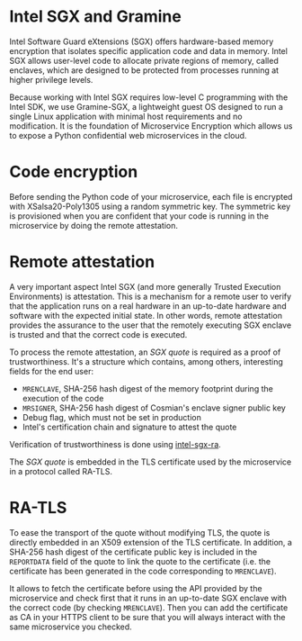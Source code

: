 # Intel SGX and Gramine

Intel Software Guard eXtensions (SGX) offers hardware-based memory encryption that isolates specific application code and data in memory.
Intel SGX allows user-level code to allocate private regions of memory, called enclaves, which are designed to be protected from processes running at higher privilege levels.

Because working with Intel SGX requires low-level C programming with the Intel SDK, we use Gramine-SGX, a lightweight guest OS designed to run a single Linux application with minimal host requirements and no modification.
It is the foundation of Microservice Encryption which allows us to expose a Python confidential web microservices in the cloud.

# Code encryption

Before sending the Python code of your microservice, each file is encrypted with XSalsa20-Poly1305 using a random symmetric key.
The symmetric key is provisioned when you are confident that your code is running in the microservice by doing the remote attestation.


# Remote attestation

A very important aspect Intel SGX (and more generally Trusted Execution Environments) is attestation.
This is a mechanism for a remote user to verify that the application runs on a real hardware in an up-to-date hardware and software with the expected initial state.
In other words, remote attestation provides the assurance to the user that the remotely executing SGX enclave is trusted and that the correct code is executed.

To process the remote attestation, an *SGX quote* is required as a proof of trustworthiness.
It's a structure which contains, among others, interesting fields for the end user:

- `MRENCLAVE`, SHA-256 hash digest of the memory footprint during the execution of the code
- `MRSIGNER`, SHA-256 hash digest of Cosmian's enclave signer public key
- Debug flag, which must not be set in production
- Intel's certification chain and signature to attest the quote

Verification of trustworthiness is done using [intel-sgx-ra](https://github.com/Cosmian/intel-sgx-ra).

The *SGX quote* is embedded in the TLS certificate used by the microservice in a protocol called RA-TLS.

# RA-TLS

To ease the transport of the quote without modifying TLS, the quote is directly embedded in an X509 extension of the TLS certificate.
In addition, a SHA-256 hash digest of the certificate public key is included in the `REPORTDATA` field of the quote to link the quote to the certificate (i.e. the certificate has been generated in the code corresponding to `MRENCLAVE`).

It allows to fetch the certificate before using the API provided by the microservice and check first that it runs in an up-to-date SGX enclave with the correct code (by checking `MRENCLAVE`).
Then you can add the certificate as CA in your HTTPS client to be sure that you will always interact with the same microservice you checked.
